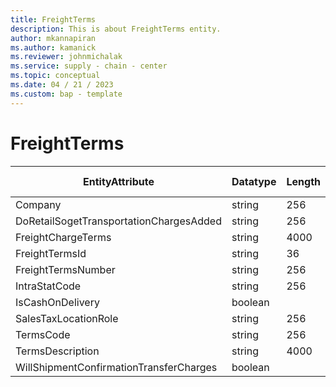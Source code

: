 ```yaml
---
title: FreightTerms
description: This is about FreightTerms entity.
author: mkannapiran
ms.author: kamanick
ms.reviewer: johnmichalak
ms.service: supply - chain - center
ms.topic: conceptual
ms.date: 04 / 21 / 2023
ms.custom: bap - template
---
```


# **FreightTerms**

|	EntityAttribute	|	Datatype	|	Length	|	Primary Key	|	Description	|
|---------------|--------|------|----------|-----------|
|	Company	|	string	|	256	|	No	|	#N/A	|
|	DoRetailSogetTransportationChargesAdded	|	string	|	256	|	No	|	#N/A	|
|	FreightChargeTerms	|	string	|	4000	|	No	|	#N/A	|
|	FreightTermsId	|	string	|	36	|	Yes	|	#N/A	|
|	FreightTermsNumber	|	string	|	256	|	Yes	|	#N/A	|
|	IntraStatCode	|	string	|	256	|	No	|	#N/A	|
|	IsCashOnDelivery	|	boolean	|		|	No	|	#N/A	|
|	SalesTaxLocationRole	|	string	|	256	|	No	|	#N/A	|
|	TermsCode	|	string	|	256	|	No	|	#N/A	|
|	TermsDescription	|	string	|	4000	|	No	|	#N/A	|
|	WillShipmentConfirmationTransferCharges	|	boolean	|		|	No	|	#N/A	|
